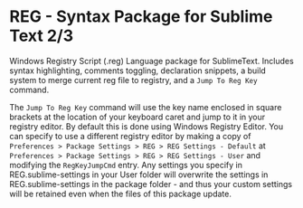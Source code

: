 REG - Syntax Package for Sublime Text 2/3
============

Windows Registry Script (.reg) Language package for SublimeText. Includes syntax highlighting, comments toggling, declaration snippets, a build system to merge current reg file to registry, and a `Jump To Reg Key` command.

The `Jump To Reg Key` command will use the key name enclosed in square brackets at the location of your keyboard caret and jump to it in your registry editor. By default this is done using Windows Registry Editor. You can specify to use a different registry editor by making a copy of `Preferences > Package Settings > REG > REG Settings - Default` at `Preferences > Package Settings > REG > REG Settings - User` and modifying the `RegKeyJumpCmd` entry. Any settings you specify in REG.sublime-settings in your User folder will overwrite the settings in REG.sublime-settings in the package folder - and thus your custom settings will be retained even when the files of this package update.
